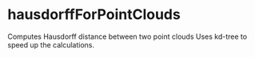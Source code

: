 # hausdorffForPointClouds
Computes Hausdorff distance between two point clouds
Uses kd-tree to speed up the calculations.
